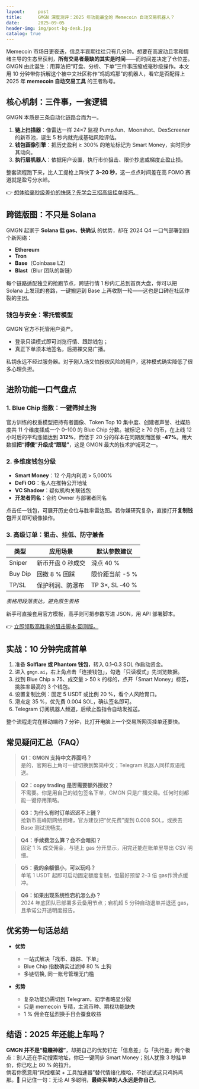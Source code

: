 ```yaml
---
layout:     post
title:      GMGN 深度测评：2025 年功能最全的 Memecoin 自动交易机器人？
date:       2025-09-05
header-img: img/post-bg-desk.jpg
catalog: true
---
```


Memecoin 市场日更夜迭，信息半衰期往往只有几分钟。想要在高波动且零和情绪主导的生态里获利，**所有交易者最缺的其实是时间**——而时间差决定了仓位差。GMGN 由此诞生：用算法把“盯盘、分析、下单”三件事压缩成毫秒级操作。本文用 10 分钟带你拆解这个被中文社区称作“鸡妈鸡那”的机器人，看它是否配得上 2025 年 **memecoin 自动交易工具** 的王者称号。

## 核心机制：三件事，一套逻辑

GMGN 本质是三条自动化链路合而为一。

1. **链上扫描器**：像雷达一样 24×7 监视 Pump.fun、Moonshot、DexScreener 的新币池，诞生 5 秒内就完成基础风险评估。  
2. **钱包画像引擎**：把历史盈利 ≥ 300% 的地址标记为 Smart Money，实时同步其动向。  
3. **执行层机器人**：依据用户设置，执行市价狙击、限价抄底或梯度止盈止损。

整套流程跑下来，比人工提枪上阵快了 **3–20 秒**，这一点点时间差在高 FOMO 赛道就是盈亏分水岭。

👉 [想体验毫秒级差价的快感？先学会三招高级挂单技巧。](https://okxdog.com/)

## 跨链版图：不只是 Solana

GMGN 起家于 **Solana 低 gas、快确认** 的优势，却在 2024 Q4 一口气部署到四个新网络：

- **Ethereum**  
- **Tron**  
- **Base**（Coinbase L2）  
- **Blast**（Blur 团队的新链）

每个链路适配独立的抢跑节点，跨链行情 1 秒内汇总到首页大盘，你可以把 Solana 上发现的套路，一键搬运到 Base 上再收割一轮——这也是口碑在社区炸裂的主因。

### 钱包与安全：零托管模型

GMGN 官方不托管用户资产。  
- 登录只读模式即可浏览行情、跟踪钱包；  
- 真正下单须本地签名，后把裸交易广播。  

私钥永远不经过服务器。对于刚入场又怕授权风险的用户，这种模式确实降低了很多心理负担。

## 进阶功能一口气盘点

### 1. Blue Chip 指数：一键筛掉土狗

官方训练的权重模型把持有者画像、Token Top 10 集中度、创建者声誉、社媒热度共 11 个维度揉成一个 0–100 的 Blue Chip 分数。被标记 ≥ 70 的币，在上线 12 小时后的平均涨幅达到 **312%**，而低于 20 分的样本在同期反而回撤 **-47%**。用大数据**把“搏傻”升级成“跟聪”**，这是 GMGN 最大的技术护城河之一。

### 2. 多维度钱包分级

- **Smart Money**：12 个月内利润 > 5,000%  
- **DeFi OG**：名人在推特公开地址  
- **VC Shadow**：疑似机构关联钱包  
- **开发者同名**：合约 Owner 与部署者同名

点击任一钱包，可展开历史仓位与胜率雷达图。若你嫌研究复杂，直接打开**复制钱包**开关即可镜像操作。

### 3. 高级订单：狙击、挂低、防守兼备

| 类型         | 应用场景               | 默认参数建议                |
|--------------|------------------------|----------------------------|
| Sniper       | 新币开盘 0 秒成交       | 滑点 40 %                   |
| Buy Dip      | 回撤 8 % 回踩          | 限价距当前 -5 %             |
| TP/SL        | 保护利润、防瀑布        | TP 3×, SL ‑40 %             |

*表格用段落表达，避免原生表格*

新手可直接套用官方模板，高手则可把参数写进 JSON，用 API 部署脚本。

👉 [立即领取高胜率的狙击脚本·回测版。](https://okxdog.com/)

## 实战：10 分钟完成首单

1. 准备 **Solflare 或 Phantom 钱包**，转入 0.1–0.3 SOL 作启动资金。  
2. 进入 `gmgn.ai`，右上角点击「连接钱包」，勾选「只读模式」先浏览数据。  
3. 找到 Blue Chip ≥ 75、成交量 > 50 k 的标的，点开「Smart Money」标签，挑胜率最高的 3 个钱包。  
4. 设置复制比例：固定 5 USDT 或比例 20 %，看个人风险胃口。  
5. 滑点定 35 %，优先费 0.004 SOL，确认签名即可。  
6. Telegram 订阅机器人频道，后续止盈指令自动发推送。

整个流程走完在移动端约 7 分钟，比打开电脑上一个交易所网页挂单还要快。

## 常见疑问汇总（FAQ）

> **Q1：GMGN 支持中文界面吗？**  
> 是的，官网右上角可一键切换到繁简中文；Telegram 机器人同样双语推送。

> **Q2：copy trading 是否需要额外授权？**  
> 不需要。你是用自己的钱包签名下单，GMGN 只是广播交易。任何时刻都能一键停用策略。

> **Q3：为什么有时订单迟迟不上链？**  
> 抢新币高峰期网络拥堵，官方建议把“优先费”提到 0.008 SOL，或换去 Base 测试流畅度。

> **Q4：手续费怎么算？会不会暗扣？**  
> 固定 1 % 成交佣金，与链上 gas 分开显示，用完还能在账单里导出 CSV 明细。

> **Q5：我的余额很小，可以玩吗？**  
> 单笔 1 USDT 起即可启动固定额度复制，但最好预留 2–3 倍 gas作滑点缓冲。

> **Q6：如果出现系统性宕机怎么办？**  
> 2024 年底团队已部署多云备用节点；宕机超 5 分钟自动退单并退还 gas，且承诺公开透明度报告。

## 优劣势一句话总结

- **优势**  
  - 一站式解决「找币、跟踪、下单」  
  - Blue Chip 指数确实过滤掉 80 % 土狗  
  - 多链切换, 同一账号管理无门槛  

- **劣势**  
  - 复杂功能仍需切到 Telegram，初学者略显分裂  
  - 只是 memecoin 专精，主流币种、期权功能缺失  
  - 1 % 佣金在猛烈换手日会蚕食收益  

## 结语：2025 年还能上车吗？

**GMGN 并不是“稳赚神器”**，却把自己的优势钉在「信息差」与「执行差」两个极点：别人还在手动搜索地址，你已一键同步 Smart Money；别人犹豫 3 秒挂单价，你已吃上 80 % 的拉升。  
倘若你愿意用“风控框架 + 工具加速器”替代情绪化梭哈，不妨试试这只鸡妈鸡那。👀 只记住一句：无论 AI 多聪明，**最终买单的人永远是你自己**。
